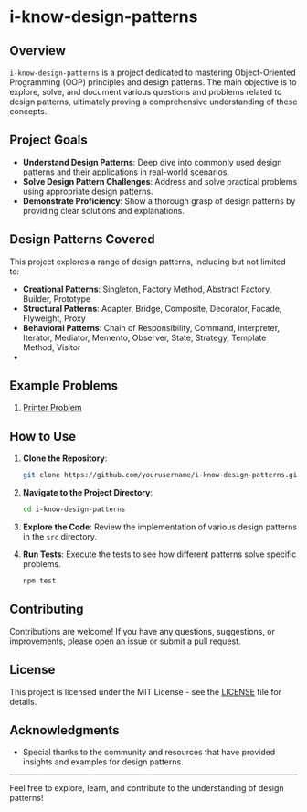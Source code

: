 # i-know-design-patterns

## Overview

`i-know-design-patterns` is a project dedicated to mastering Object-Oriented Programming (OOP) principles and design patterns. The main objective is to explore, solve, and document various questions and problems related to design patterns, ultimately proving a comprehensive understanding of these concepts.

## Project Goals

- **Understand Design Patterns**: Deep dive into commonly used design patterns and their applications in real-world scenarios.
- **Solve Design Pattern Challenges**: Address and solve practical problems using appropriate design patterns.
- **Demonstrate Proficiency**: Show a thorough grasp of design patterns by providing clear solutions and explanations.

## Design Patterns Covered

This project explores a range of design patterns, including but not limited to:

- **Creational Patterns**: Singleton, Factory Method, Abstract Factory, Builder, Prototype
- **Structural Patterns**: Adapter, Bridge, Composite, Decorator, Facade, Flyweight, Proxy
- **Behavioral Patterns**: Chain of Responsibility, Command, Interpreter, Iterator, Mediator, Memento, Observer, State, Strategy, Template Method, Visitor
- 
## Example Problems
1) [Printer Problem](https://github.com/erdemkosk/i-know-design-paterns/blob/master/src/problems/printer/README.md)

## How to Use

1. **Clone the Repository**:
    ```bash
    git clone https://github.com/yourusername/i-know-design-patterns.git
    ```

2. **Navigate to the Project Directory**:
    ```bash
    cd i-know-design-patterns
    ```

3. **Explore the Code**: Review the implementation of various design patterns in the `src` directory.

4. **Run Tests**: Execute the tests to see how different patterns solve specific problems.
    ```bash
    npm test
    ```

## Contributing

Contributions are welcome! If you have any questions, suggestions, or improvements, please open an issue or submit a pull request.

## License

This project is licensed under the MIT License - see the [LICENSE](LICENSE) file for details.

## Acknowledgments

- Special thanks to the community and resources that have provided insights and examples for design patterns.

---

Feel free to explore, learn, and contribute to the understanding of design patterns!

